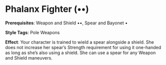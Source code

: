 # Phalanx Fighter (••) 
**Prerequisites**: Weapon and Shield ••, Spear and Bayonet • 

**Style Tags**: Pole Weapons

**Effect**: Your character is trained to wield a spear alongside a shield. She does not increase her spear’s Strength requirement for using it one-handed as long as she’s also using a shield. She can use a spear for any Weapon and Shield maneuvers.